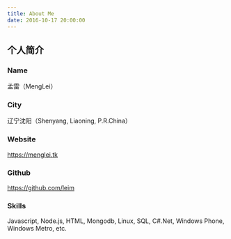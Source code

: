 ```yaml
---
title: About Me
date: 2016-10-17 20:00:00
---
```

## 个人简介

### Name

 孟雷（MengLei）
 
### City
 辽宁沈阳（Shenyang, Liaoning, P.R.China）
 
### Website
 https://menglei.tk
 
### Github
 https://github.com/leim
 
### Skills
 Javascript, Node.js, HTML, Mongodb, Linux, SQL, C#.Net, Windows Phone, Windows Metro, etc.
 